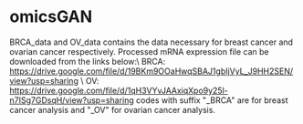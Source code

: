 # omicsGAN
BRCA_data and OV_data contains the data necessary for breast cancer and ovarian cancer respectively. Processed mRNA expression file can be downloaded from the links below:\\
BRCA: https://drive.google.com/file/d/19BKm9OOaHwqSBAJ1gbIjVyL_J9HH2SEN/view?usp=sharing \\
OV: https://drive.google.com/file/d/1qH3VYvJAAxiqXpo9y25l-n7ISg7GDsqH/view?usp=sharing
codes with suffix "_BRCA" are for breast cancer analysis and "_OV" for ovarian cancer analysis.

